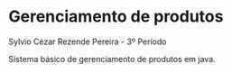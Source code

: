# Gerenciamento de produtos
Sylvio Cézar Rezende Pereira   -   3º Período

Sistema básico de gerenciamento de produtos em java.
